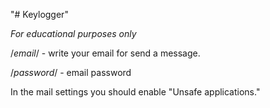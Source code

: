 "# Keylogger" 

*For educational purposes only*

/*email*/ - write your email for send a message.

/*password*/ - email password


In the mail settings you should enable "Unsafe applications."
